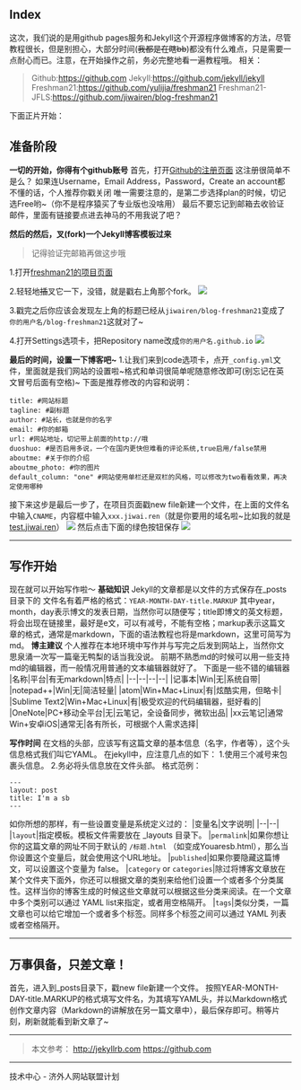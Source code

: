 Index
-
这次，我们说的是用github pages服务和Jekyll这个开源程序做博客的方法，尽管教程很长，但是别担心，大部分时间(~~我都是在瞎bb~~)都没有什么难点，只是需要一点耐心而已。注意，在开始操作之前，务必完整地看一遍教程哦。
相关：
> Github:https://github.com
> Jekyll:https://github.com/jekyll/jekyll
> Freshman21:https://github.com/yulijia/freshman21
> Freshman21-JFLS:https://github.com/jiwairen/blog-freshman21

下面正片开始：

准备阶段
-
**一切的开始，你得有个github账号**
首先，打开[Github的注册页面](https://github.com/join)
这注册很简单不是么？
如果连Username，Email Address，Password，Create an account都不懂的话，个人推荐你戳关闭
唯一需要注意的，是第二步选择plan的时候，切记选Free哟~（你不是程序猿买了专业版也没啥用）
最后不要忘记到邮箱去收验证邮件，里面有链接要点进去神马的不用我说了吧？

**然后的然后，叉(fork)一个Jekyll博客模板过来**
>记得验证完邮箱再做这步哦

1.打开[freshman21的项目页面](https://github.com/jiwairen/blog-freshman21)

2.轻轻地~~插~~叉它一下，没错，就是戳右上角那个fork。
![](http://ww3.sinaimg.cn/mw690/ec922a76jw1f0fo02y5dsj20tn02wt8p.jpg)

3.戳完之后你应该会发现左上角的标题已经从`jiwairen/blog-freshman21`变成了`你的用户名/blog-freshman21`这就对了~

4.打开Settings选项卡，把Repository name改成`你的用户名.github.io`
![](http://ww2.sinaimg.cn/mw690/ec922a76jw1f0fo4ye3ufj20jx078dg5.jpg)


**最后的时间，设置一下博客吧~**
1.让我们来到code选项卡，点开`_config.yml`文件，里面就是我们网站的设置啦~格式和单词很简单呢随意修改即可(别忘记在英文冒号后面有空格)~
下面是推荐修改的内容和说明：
```
title: #网站标题
tagline: #副标题
author: #站长，也就是你的名字
email: #你的邮箱
url: #网站地址，切记带上前面的http://哦
duoshuo: #是否启用多说，一个在国内更快但难看的评论系统,true启用/false禁用
aboutme: #关于你的介绍
aboutme_photo: #你的图片
default_column: "one" #网站使用单栏还是双栏的风格，可以修改为two看看效果，再决定使用哪种
```
接下来这步是最后一步了，在项目页面戳new file新建一个文件，在上面的文件名中输入`CNAME`，内容框中输入`xxx.jiwai.ren`（就是你要用的域名啦~比如我的就是[test.jiwai.ren](http://test.jiwai.ren)）
![](http://ww3.sinaimg.cn/mw690/ec922a76jw1f0foeryxayj209h03ya9y.jpg)
然后点击下面的绿色按钮保存
![](http://ww1.sinaimg.cn/mw690/ec922a76jw1f0fofl0pvjj20k709bmxe.jpg)

***

写作开始
-
现在就可以开始写作啦～
**基础知识**
Jekyll的文章都是以文件的方式保存在_posts目录下的
文件名有着严格的格式：`YEAR-MONTH-DAY-title.MARKUP`
其中year，month，day表示博文的发表日期，当然你可以随便写；title即博文的英文标题，将会出现在链接里，最好是e文，可以有减号，不能有空格；markup表示这篇文章的格式，通常是markdown，下面的语法教程也将是markdown，这里可简写为md。
**博主建议**
个人推荐在本地环境中写作并与写完之后发到网站上，当然你文思泉涌一次写一篇毫无鸭梨的话当我没说。
前期不熟悉md的时候可以用一些支持md的编辑器，而一般情况用普通的文本编辑器就好了。
下面是一些不错的编辑器
|名称|平台|有无markdown|特点|
|--|--|--|--|
|记事本|Win|无|系统自带|
|notepad++|Win|无|简洁轻量|
|atom|Win+Mac+Linux|有|炫酷实用，但略卡|
|Sublime Text2|Win+Mac+Linux|有|极受欢迎的代码编辑器，挺好看的|
|OneNote|PC+移动全平台|无|云笔记，全设备同步，微软出品|
|xx云笔记|通常Win+安卓iOS|通常无|各有所长，可根据个人需求选择|

**写作时间**
在文档的头部，应该写有这篇文章的基本信息（名字，作者等），这个头信息格式我们叫它YAML。
在jekyll中，应注意几点的如下：
1.使用三个减号来包裹头信息。
2.务必将头信息放在文件头部。
格式范例：
```
---
layout: post
title: I'm a sb
---
```
如你所想的那样，有一些设置变量是系统定义过的：
|变量名|文字说明|
|--|--|
|`layout`|指定模板。模板文件需要放在 _layouts 目录下。
|`permalink`|如果你想让你的这篇文章的网址不同于默认的 `/标题.html` （如变成Youaresb.html），那么当你设置这个变量后，就会使用这个URL地址。
|`published`|如果你要隐藏这篇博文，可以设置这个变量为 false。
|`category` or `categories`|除过将博客文章放在某个文件夹下面外，你还可以根据文章的类别来给他们设置一个或者多个分类属性。这样当你的博客生成的时候这些文章就可以根据这些分类来阅读。在一个文章中多个类别可以通过 YAML list来指定，或者用空格隔开。
|`tags`|类似分类，一篇文章也可以给它增加一个或者多个标签。同样多个标签之间可以通过 YAML 列表或者空格隔开。

***

万事俱备，只差文章！
-
首先，进入到_posts目录下，戳new file新建一个文件。
按照YEAR-MONTH-DAY-title.MARKUP的格式填写文件名，为其填写YAML头，并以Markdown格式创作文章内容（Markdown的讲解放在另一篇文章中），最后保存即可。稍等片刻，刷新就能看到新文章了~

***

>本文参考：
>http://jekyllrb.com
>https://github.com

***

技术中心 - 济外人网站联盟计划


